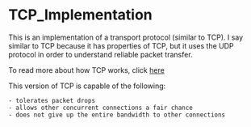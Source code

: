 # TCP_Implementation

This is an implementation of a transport protocol (similar to TCP). I say similar to TCP because it has properties of TCP, but it uses the UDP protocol in order to understand reliable packet transfer. 

To read more about how TCP works, click [here](https://book.systemsapproach.org/e2e/tcp.html)

This version of TCP is capable of the following:
    
    - tolerates packet drops
    - allows other concurrent connections a fair chance 
    - does not give up the entire bandwidth to other connections
